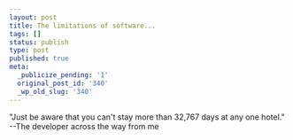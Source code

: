 ```yaml
---
layout: post
title: The limitations of software...
tags: []
status: publish
type: post
published: true
meta:
  _publicize_pending: '1'
  original_post_id: '340'
  _wp_old_slug: '340'
---
```

"Just be aware that you can't stay more than 32,767 days at any one hotel."
--The developer across the way from me
